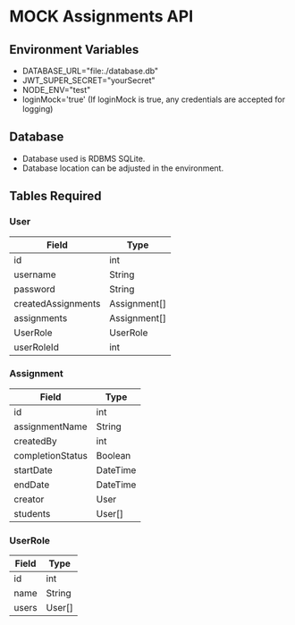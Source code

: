 # MOCK Assignments API

## Environment Variables

- DATABASE_URL="file:./database.db"
- JWT_SUPER_SECRET="yourSecret"
- NODE_ENV="test"
- loginMock='true' (If loginMock is true, any credentials are accepted for logging)

## Database

- Database used is RDBMS SQLite.
- Database location can be adjusted in the environment.

## Tables Required

### User

| Field              | Type         |
| ------------------ | ------------ |
| id                 | int          |
| username           | String       |
| password           | String       |
| createdAssignments | Assignment[] |
| assignments        | Assignment[] |
| UserRole           | UserRole     |
| userRoleId         | int          |

### Assignment

| Field            | Type     |
| ---------------- | -------- |
| id               | int      |
| assignmentName   | String   |
| createdBy        | int      |
| completionStatus | Boolean  |
| startDate        | DateTime |
| endDate          | DateTime |
| creator          | User     |
| students         | User[]   |

### UserRole

| Field | Type   |
| ----- | ------ |
| id    | int    |
| name  | String |
| users | User[] |
